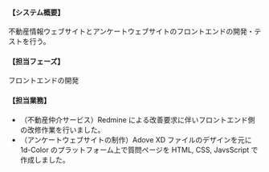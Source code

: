 #### 【システム概要】

不動産情報ウェブサイトとアンケートウェブサイトのフロントエンドの開発・テストを行う。

#### 【担当フェーズ】

フロントエンドの開発

#### 【担当業務】

- （不動産仲介サービス）Redmine による改善要求に伴いフロントエンド側の改修作業を行いました。
- （アンケートウェブサイトの制作）Adove XD ファイルのデザインを元に 1d-Color のプラットフォーム上で質問ページを HTML, CSS, JavsScript で作成しました。
